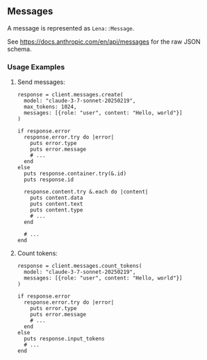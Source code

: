 ## Messages

A message is represented as `Lena::Message`.

See <https://docs.anthropic.com/en/api/messages> for the raw JSON schema.

### Usage Examples

1. Send messages:

   ```crystal
   response = client.messages.create(
     model: "claude-3-7-sonnet-20250219",
     max_tokens: 1024,
     messages: [{role: "user", content: "Hello, world"}]
   )

   if response.error
     response.error.try do |error|
       puts error.type
       puts error.message
       # ...
     end
   else
     puts response.container.try(&.id)
     puts response.id

     response.content.try &.each do |content|
       puts content.data
       puts content.text
       puts content.type
       # ...
     end

     # ...
   end
   ```

1. Count tokens:

   ```crystal
   response = client.messages.count_tokens(
     model: "claude-3-7-sonnet-20250219",
     messages: [{role: "user", content: "Hello, world"}]
   )

   if response.error
     response.error.try do |error|
       puts error.type
       puts error.message
       # ...
     end
   else
     puts response.input_tokens
     # ...
   end
   ```
